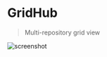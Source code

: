 # GridHub
> Multi-repository grid view

![screenshot](https://www.dropbox.com/s/9duh4v49mm4dedo/Screenshot%202015-01-30%2013.46.05.png?dl=1)

